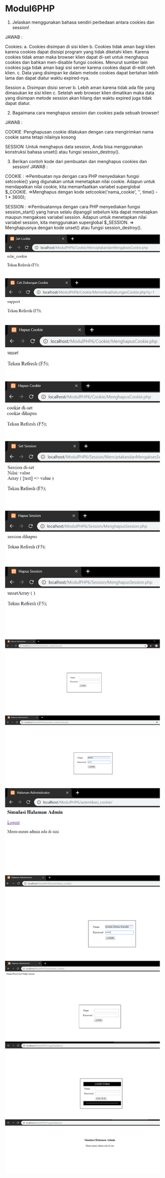 # Modul6PHP
1. Jelaskan menggunakan bahasa sendiri perbedaan antara cookies dan session!

JAWAB :

Cookies:
a. Cookies disimpan di sisi klien
b. Cookies tidak aman bagi klien karena cookies dapat disisipi program yang tidak diketahi klien.
Karena cookies tidak aman maka browser klien dapat di-set untuk menghapus cookies dan bahkan men-disable fungsi cookies. Menurut sumber lain cookies juga tidak aman bagi sisi server karena cookies dapat di-edit oleh klien.
c. Data yang disimpan ke dalam metode cookies dapat bertahan lebih lama dan dapat diatur waktu expired-nya.

Session
a. Disimpan disisi server
b. Lebih aman karena tidak ada file yang dimasukan ke sisi klien
c. Setelah web browser klien dimatikan maka data yang disimpan metode session akan hilang dan waktu expired juga tidak dapat diatur.

2. Bagaimana cara menghapus session dan cookies pada sebuah browser! 

JAWAB :

COOKIE :Penghapusan cookie dilakukan dengan cara mengirimkan nama cookie sama tetapi nilainya kosong

SESSION :Untuk menghapus data session, Anda bisa menggunakan konstruksi bahasa unset() atau fungsi session_destroy(). 

3. Berikan contoh kode dari pembuatan dan menghapus cookies dan session!
JAWAB :

COOKIE : 
=>Pembuatan nya dengan cara PHP menyediakan fungsi setcookie() yang digunakan untuk menetapkan nilai cookie. Adapun untuk mendapatkan nilai cookie, kita memanfaatkan variabel superglobal $_COOKIE. 
=>Menghapus dengan kode setcookie('nama_cookie', '', time() - 1 * 3600); 

SESSION :
=>Pembuatannya dengan cara PHP menyediakan fungsi session_start() yang harus selalu dipanggil sebelum kita dapat menetapkan maupun mengakses variabel session. Adapun untuk menetapkan nilai variabel session, kita menggunakan superglobal $_SESSION. 
=> Menghapusnya dengan kode unset() atau fungsi session_destroy().  



![alt text](https://github.com/ImeldaZahwaAracella27rpl/Modul6PHP/blob/master/Hasil/1.PNG)
![alt text](https://github.com/ImeldaZahwaAracella27rpl/Modul6PHP/blob/master/Hasil/2.PNG)
![alt text](https://github.com/ImeldaZahwaAracella27rpl/Modul6PHP/blob/master/Hasil/3.PNG)
![alt text](https://github.com/ImeldaZahwaAracella27rpl/Modul6PHP/blob/master/Hasil/4.PNG)
![alt text](https://github.com/ImeldaZahwaAracella27rpl/Modul6PHP/blob/master/Hasil/5.PNG)
![alt text](https://github.com/ImeldaZahwaAracella27rpl/Modul6PHP/blob/master/Hasil/6.PNG)
![alt text](https://github.com/ImeldaZahwaAracella27rpl/Modul6PHP/blob/master/Hasil/7.PNG)
![alt text](https://github.com/ImeldaZahwaAracella27rpl/Modul6PHP/blob/master/Hasil/8.PNG)
![alt text](https://github.com/ImeldaZahwaAracella27rpl/Modul6PHP/blob/master/Hasil/9.PNG)
![alt text](https://github.com/ImeldaZahwaAracella27rpl/Modul6PHP/blob/master/Hasil/10.PNG)
![alt text](https://github.com/ImeldaZahwaAracella27rpl/Modul6PHP/blob/master/Hasil/11.PNG)
![alt text](https://github.com/ImeldaZahwaAracella27rpl/Modul6PHP/blob/master/Hasil/12.PNG)
![alt text](https://github.com/ImeldaZahwaAracella27rpl/Modul6PHP/blob/master/Hasil/13.PNG)
![alt text](https://github.com/ImeldaZahwaAracella27rpl/Modul6PHP/blob/master/Hasil/14.PNG)
